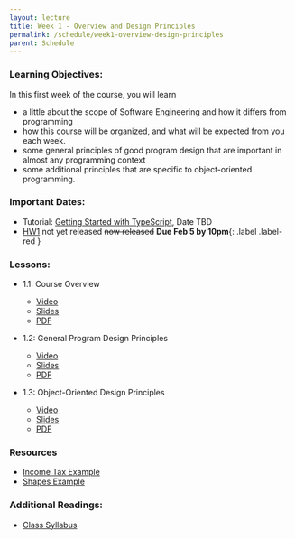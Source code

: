 ```yaml
---
layout: lecture
title: Week 1 - Overview and Design Principles
permalink: /schedule/week1-overview-design-principles
parent: Schedule
---
```

### Learning Objectives:

In this first week of the course, you will learn
* a little about the scope of Software Engineering and how it differs
from programming
* how this course will be organized, and what will be expected from
you each week.
* some general principles of good program design that are important in
almost any programming context
* some additional principles that are specific to object-oriented
programming.


### Important Dates:
* Tutorial: [Getting Started with TypeScript](#), Date TBD
* [HW1](/assignments/hw1) not yet released ~~now released~~ **Due Feb 5 by 10pm**{: .label .label-red }

### Lessons:
* 1.1: Course Overview
    * [Video](https://northeastern.instructure.com/courses/60188/modules/items/5396913)
    * [Slides](/Slides/Lesson%201.1%20Course%20Introduction.pptx)
    * [PDF](/Pdfs/Lesson1.1.pdf)

* 1.2: General Program Design Principles 
    * [Video](https://northeastern.instructure.com/courses/60188/modules/items/5413197)
    * [Slides](/Slides/Lesson%201.2%20General%20Program%20Design%20Principles.pptx)
    * [PDF](#)

* 1.3: Object-Oriented Design Principles
    * [Video](https://northeastern.instructure.com/courses/60188/modules/items/5424622)
    * [Slides](/Slides/Lesson%201.3%20Object-Oriented%20Principles.pptx)
    * [PDF](#) 

### Resources
* [Income Tax Example](/Examples/incomeTax.ts)
* [Shapes Example](/Examples/shapes.zip)



### Additional Readings:
* [Class Syllabus](https://neu-se.github.io/CS4530-CS5500-Spring-2021/)
